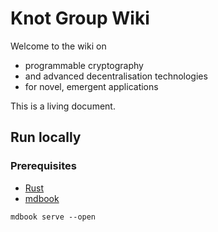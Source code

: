 # Knot Group Wiki

Welcome to the wiki on 
- programmable cryptography 
- and advanced decentralisation technologies 
- for novel, emergent applications


This is a living document.

## Run locally

### Prerequisites
- [Rust](https://www.rust-lang.org/tools/install)
- [mdbook](https://rust-lang.github.io/mdBook/guide/installation.html)

```
mdbook serve --open
```
